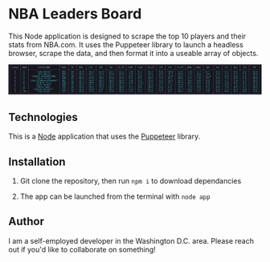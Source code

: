 # NBA Leaders Board

This Node application is designed to scrape the top 10 players and their stats from NBA.com.  It uses the Puppeteer library to launch a headless browser, scrape the data, and then format it into a useable array of objects.

<img src="./nba-leaders.png" >

## Technologies

This is a [Node](https://nodejs.org/en/) application that uses the [Puppeteer](https://pptr.dev/) library.

## Installation

1. Git clone the repository, then run `npm i` to download dependancies

2. The app can be launched from the terminal with `node app`

## Author

I am a self-employed developer in the Washington D.C. area.  Please reach out if you'd like to collaborate on something!